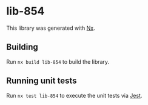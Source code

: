 # lib-854

This library was generated with [Nx](https://nx.dev).

## Building

Run `nx build lib-854` to build the library.

## Running unit tests

Run `nx test lib-854` to execute the unit tests via [Jest](https://jestjs.io).

